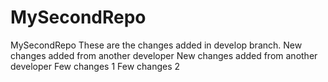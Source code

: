 # MySecondRepo
MySecondRepo
These are the changes added in develop branch.
New changes added from another developer
New changes added from another developer
Few changes 1
Few changes 2
